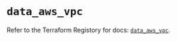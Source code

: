 # `data_aws_vpc`

Refer to the Terraform Registory for docs: [`data_aws_vpc`](https://registry.terraform.io/providers/hashicorp/aws/5.8.0/docs/data-sources/vpc).
